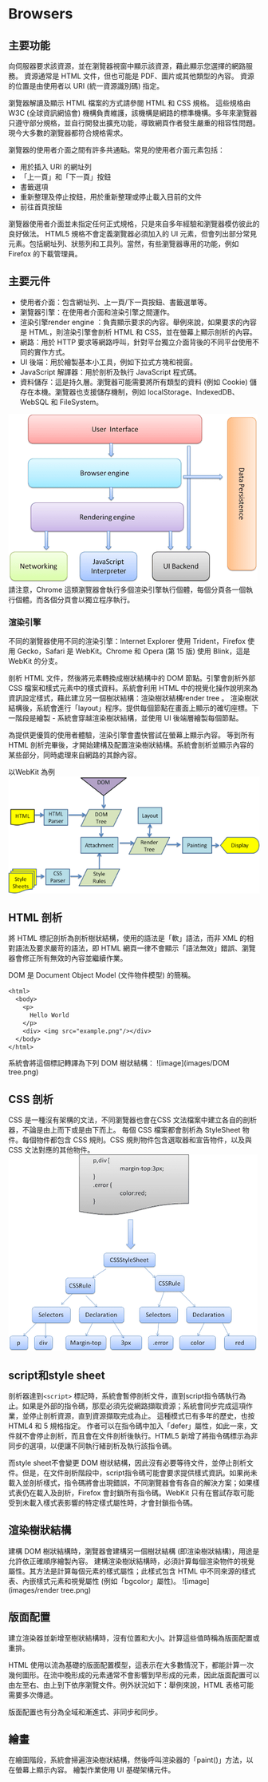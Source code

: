 # Browsers
## 主要功能
向伺服器要求該資源，並在瀏覽器視窗中顯示該資源，藉此顯示您選擇的網路服務。 資源通常是 HTML 文件，但也可能是 PDF、圖片或其他類型的內容。 資源的位置是由使用者以 URI (統一資源識別碼) 指定。

瀏覽器解讀及顯示 HTML 檔案的方式請參閱 HTML 和 CSS 規格。 這些規格由 W3C (全球資訊網協會) 機構負責維護，該機構是網路的標準機構。多年來瀏覽器只遵守部分規格，並自行開發出擴充功能，導致網頁作者發生嚴重的相容性問題。現今大多數的瀏覽器都符合規格需求。

瀏覽器的使用者介面之間有許多共通點。常見的使用者介面元素包括：

* 用於插入 URI 的網址列
* 「上一頁」和「下一頁」按鈕
* 書籤選項
* 重新整理及停止按鈕，用於重新整理或停止載入目前的文件
* 前往首頁按鈕

瀏覽器使用者介面並未指定任何正式規格，只是來自多年經驗和瀏覽器模仿彼此的良好做法。 HTML5 規格不會定義瀏覽器必須加入的 UI 元素，但會列出部分常見元素。包括網址列、狀態列和工具列。當然，有些瀏覽器專用的功能，例如 Firefox 的下載管理員。
## 主要元件
* 使用者介面：包含網址列、上一頁/下一頁按鈕、書籤選單等。
* 瀏覽器引擎：在使用者介面和渲染引擎之間運作。
* 渲染引擎render engine ：負責顯示要求的內容。舉例來說，如果要求的內容是 HTML，則渲染引擎會剖析 HTML 和 CSS，並在螢幕上顯示剖析的內容。
* 網路：用於 HTTP 要求等網路呼叫，針對平台獨立介面背後的不同平台使用不同的實作方式。
* UI 後端：用於繪製基本小工具，例如下拉式方塊和視窗。
* JavaScript 解譯器：用於剖析及執行 JavaScript 程式碼。
* 資料儲存：這是持久層。瀏覽器可能需要將所有類型的資料 (例如 Cookie) 儲存在本機。瀏覽器也支援儲存機制，例如 localStorage、IndexedDB、WebSQL 和 FileSystem。

![image](images/browser.png)
請注意，Chrome 這類瀏覽器會執行多個渲染引擎執行個體，每個分頁各一個執行個體。而各個分頁會以獨立程序執行。
### 渲染引擎
不同的瀏覽器使用不同的渲染引擎：Internet Explorer 使用 Trident，Firefox 使用 Gecko，Safari 是 WebKit。Chrome 和 Opera (第 15 版) 使用 Blink，這是 WebKit 的分支。

剖析 HTML 文件，然後將元素轉換成樹狀結構中的 DOM 節點。引擎會剖析外部 CSS 檔案和樣式元素中的樣式資料。系統會利用 HTML 中的視覺化操作說明來為資訊設定樣式，藉此建立另一個樹狀結構：渲染樹狀結構render tree 。
渲染樹狀結構後，系統會進行「layout」程序。提供每個節點在畫面上顯示的確切座標。下一階段是繪製 - 系統會穿越渲染樹狀結構，並使用 UI 後端層繪製每個節點。

為提供更優質的使用者體驗，渲染引擎會盡快嘗試在螢幕上顯示內容。 等到所有 HTML 剖析完畢後，才開始建構及配置渲染樹狀結構。系統會剖析並顯示內容的某些部分，同時處理來自網路的其餘內容。

以WebKit 為例
![image](images/DOM.png)
## HTML 剖析
將 HTML 標記剖析為剖析樹狀結構，使用的語法是「軟」語法，而非 XML 的相對語法及要求嚴苛的語法，即 HTML 網頁一律不會顯示「語法無效」錯誤、瀏覽器會修正所有無效的內容並繼續作業。

DOM 是 Document Object Model (文件物件模型) 的簡稱。
```
<html>
  <body>
    <p>
      Hello World
    </p>
    <div> <img src="example.png"/></div>
  </body>
</html>
```
系統會將這個標記轉譯為下列 DOM 樹狀結構：
![image](images/DOM tree.png)
## CSS 剖析
CSS 是一種沒有架構的文法，不同瀏覽器也會在CSS 文法檔案中建立各自的剖析器，不論是由上而下或是由下而上。
每個 CSS 檔案都會剖析為 StyleSheet 物件。每個物件都包含 CSS 規則。CSS 規則物件包含選取器和宣告物件，以及與 CSS 文法對應的其他物件。
![image](images/css.png)

## script和style sheet
剖析器達到`<script>` 標記時，系統會暫停剖析文件，直到script指令碼執行為止。如果是外部的指令碼，那麼必須先從網路擷取資源；系統會同步完成這項作業，並停止剖析資源，直到資源擷取完成為止。 這種模式已有多年的歷史，也按 HTML4 和 5 規格指定。 作者可以在指令碼中加入「defer」屬性，如此一來，文件就不會停止剖析，而且會在文件剖析後執行。HTML5 新增了將指令碼標示為非同步的選項，以便讓不同執行緒剖析及執行該指令碼。

而style sheet不會變更 DOM 樹狀結構，因此沒有必要等待文件，並停止剖析文件。但是，在文件剖析階段中，script指令碼可能會要求提供樣式資訊。如果尚未載入並剖析樣式，指令碼將會出現錯誤，不同瀏覽器會有各自的解決方案；如果樣式表仍在載入及剖析，Firefox 會封鎖所有指令碼。WebKit 只有在嘗試存取可能受到未載入樣式表影響的特定樣式屬性時，才會封鎖指令碼。

## 渲染樹狀結構
建構 DOM 樹狀結構時，瀏覽器會建構另一個樹狀結構 (即渲染樹狀結構)，用途是允許依正確順序繪製內容。
建構渲染樹狀結構時，必須計算每個渲染物件的視覺屬性。其方法是計算每個元素的樣式屬性；此樣式包含 HTML 中不同來源的樣式表、內嵌樣式元素和視覺屬性 (例如「bgcolor」屬性)。
![image](images/render tree.png)
## 版面配置
建立渲染器並新增至樹狀結構時，沒有位置和大小。計算這些值時稱為版面配置或重排。

HTML 使用以流為基礎的版面配置模型，這表示在大多數情況下，都能計算一次幾何圖形。在流中晚形成的元素通常不會影響到早形成的元素，因此版面配置可以由左至右、由上到下依序瀏覽文件。例外狀況如下：舉例來說，HTML 表格可能需要多次傳遞。

版面配置也有分為全域和漸進式、非同步和同步。
## 繪畫
在繪圖階段，系統會掃遍渲染樹狀結構，然後呼叫渲染器的「paint()」方法，以在螢幕上顯示內容。 繪製作業使用 UI 基礎架構元件。